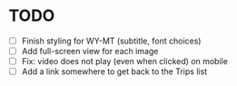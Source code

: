 # TODO

- [ ] Finish styling for WY-MT (subtitle, font choices)
- [ ] Add full-screen view for each image
- [ ] Fix: video does not play (even when clicked) on mobile
- [ ] Add a link somewhere to get back to the Trips list
